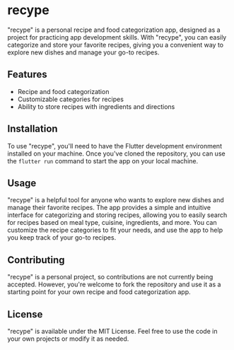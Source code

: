 # recype

"recype" is a personal recipe and food categorization app, designed as a project for practicing app development skills. With "recype", you can easily categorize and store your favorite recipes, giving you a convenient way to explore new dishes and manage your go-to recipes.

## Features

* Recipe and food categorization
* Customizable categories for recipes
* Ability to store recipes with ingredients and directions

## Installation

To use "recype", you'll need to have the Flutter development environment installed on your machine. Once you've cloned the repository, you can use the `flutter run` command to start the app on your local machine.

## Usage

"recype" is a helpful tool for anyone who wants to explore new dishes and manage their favorite recipes. The app provides a simple and intuitive interface for categorizing and storing recipes, allowing you to easily search for recipes based on meal type, cuisine, ingredients, and more. You can customize the recipe categories to fit your needs, and use the app to help you keep track of your go-to recipes.

## Contributing

"recype" is a personal project, so contributions are not currently being accepted. However, you're welcome to fork the repository and use it as a starting point for your own recipe and food categorization app.

## License

"recype" is available under the MIT License. Feel free to use the code in your own projects or modify it as needed.
